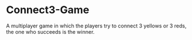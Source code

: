 # Connect3-Game
A multiplayer game in which the players try to connect 3 yellows or 3 reds, the one who succeeds is the winner.

